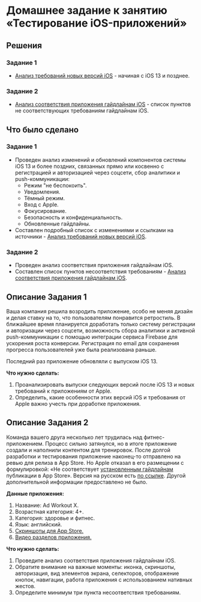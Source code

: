# Домашнее задание к занятию «Тестирование iOS-приложений»

## Решения
### Задание 1
* <a href="https://docs.google.com/document/d/1Kq4NJ2RAYDH-2_we_1xubTH0N7T0XuqVg6CTnGpvH-g/edit?usp=share_link">Анализ требований новых версий iOS</a> - начиная с iOS 13 и позднее.
### Задание 2
* <a href="https://docs.google.com/document/d/1tGW0a0dOyh3Hl7VRDuVkwL0kef86xHP0cCmaQ3DhnIY/edit?usp=share_link">Анализ  соответствия приложения гайдлайнам iOS</a> -
  список пунктов не соответствующих требованиям гайдлайнам iOS.

  
## Что было сделано
### Задание 1
* Проведен анализ изменений и обновлений компонентов системы iOS 13 и более поздних, связанных прямо или косвенно с регистрацией и авторизацией через соцсети, сбор аналитики и push-коммуникации:
    * Режим "не беспокоить".
    * Уведомления.
    * Тёмный режим.
    * Вход с Apple.
    * Фокусирование.
    * Безопасность и конфиденциальность.
    * Обновленные гайдлайны.
* Составлен подробный список с изменениями и ссылками на источники -
  <a href="https://docs.google.com/document/d/1Kq4NJ2RAYDH-2_we_1xubTH0N7T0XuqVg6CTnGpvH-g/edit?usp=share_link">Анализ требований новых версий iOS</a>.

### Задание 2
* Проведен анализ соответствия приложения гайдлайнам iOS.
* Составлен список пунктов несоответствия требованиям -
  <a href="https://docs.google.com/document/d/1tGW0a0dOyh3Hl7VRDuVkwL0kef86xHP0cCmaQ3DhnIY/edit?usp=share_link">Анализ  соответствия приложения гайдлайнам iOS</a>.

  
## Описание Задания 1
Ваша компания решила возродить приложение, особо не меняя дизайн и делая ставку на то, что пользователям понравится ретростиль. 
В ближайшее время планируется доработать только систему регистрации и авторизации через соцсети, возможность сбора аналитики и активной push-коммуникации с помощью интеграции сервиса Firebase для ускорения роста конверсии. Регистрация по email для сохранения прогресса пользователей уже была реализована раньше.

Последний раз приложение обновляли с выпуском iOS 13.

**Что нужно сделать:**

1. Проанализировать выпуски следующих версий после iOS 13 и новых требований к приложениям от Apple.  
2. Определить, какие особенности этих версий iOS и требования от Apple важно учесть при доработке приложения.

## Описание Задания 2
Команда вашего друга несколько лет трудилась над фитнес-приложением. Процесс сильно затянулся, но в итоге приложение создали и наполнили контентом для тренировок.
После долгой разработки и тестирования приложение наконец-то отправлено на ревью для релиза в App Store. Но Apple отказал в его размещении с формулировкой:
«Не соответствует [установленным гайдлайнам](https://developer.apple.com/app-store/review/guidelines/) публикации в App Store». Версия на русском есть [по ссылке](https://habr.com/ru/post/574850/).
Другой дополнительной информации предоставлено не было.

**Данные приложения:**

1. Название: Ad Workout X.
2. Возрастная категория: 4+.
3. Категория: здоровье и фитнес.
4. Язык: английский.
5. [Cкриншоты для App Store.](https://drive.google.com/drive/folders/1RDdy6N8RVdOx5Ha23z-fdwANtGeiZOzZ?usp=drive_link)
6. [Видео разделов приложения.](https://u.netology.ru/backend/uploads/lms/content_assets/file/1034/ABS_Workout_X_video.MP4)

**Что нужно сделать:** 

1. Проведите  анализ соответствия приложения гайдлайнам iOS. 
2. Обратите внимание на важные  моменты: иконка, скриншоты, авторизация, вид элементов экрана, селекторов, отображение кнопок, навигации, работа приложения с использованием нативных жестов.
4. Определите минимум три пункта несоответствия требованиям.
